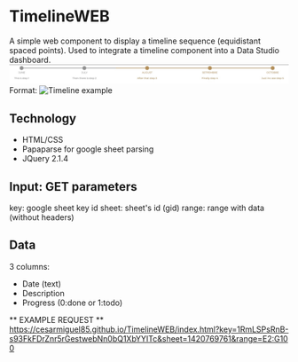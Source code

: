 # TimelineWEB
A simple web component to display a timeline sequence (equidistant spaced points).
Used to integrate a timeline component into a Data Studio dashboard.
![GitHub Logo](/example.jpg)
Format: ![Timeline example](url)

## Technology
* HTML/CSS
* Papaparse for google sheet parsing
* JQuery 2.1.4

## Input: GET parameters
key: google sheet key id 
sheet: sheet's id (gid)
range: range with data (without headers)

## Data
3 columns:
- Date (text)
- Description
- Progress (0:done or 1:todo)

** EXAMPLE REQUEST **
https://cesarmiguel85.github.io/TimelineWEB/index.html?key=1RmLSPsRnB-s93FkFDrZnr5rGestwebNn0bQ1XbYYITc&sheet=1420769761&range=E2:G100
